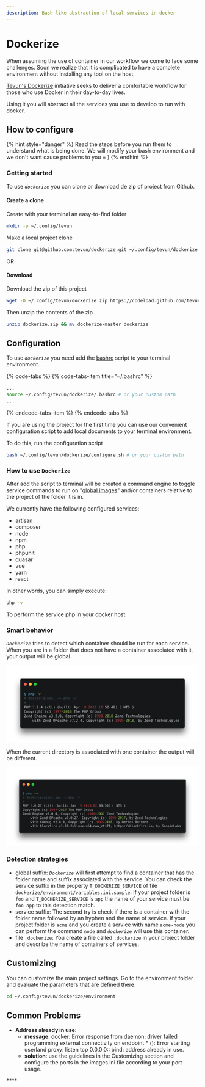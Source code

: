 ```yaml
---
description: Bash like abstraction of local services in docker
---
```


# Dockerize

When assuming the use of container in our workflow we come to face some challenges. Soon we realize that it is complicated to have a complete environment without installing any tool on the host.

[Tevun's Dockerize](https://github.com/tevun/dockerize) initiative seeks to deliver a comfortable workflow for those who use Docker in their day-to-day lives.

Using it you will abstract all the services you use to develop to run with docker.

## How to configure

{% hint style="danger" %}
Read the steps before you run them to understand what is being done. We will modify your bash environment and we don't want cause problems to you = \)
{% endhint %}

### Getting started

To use _`dockerize`_ you can clone or download de zip of project from Github.

#### Create a clone

Create with your terminal an easy-to-find folder

```bash
mkdir -p ~/.config/tevun
```

Make a local project clone

```bash
git clone git@github.com:tevun/dockerize.git ~/.config/tevun/dockerize
```

OR

#### Download

Download the zip of this project

```bash
wget -O ~/.config/tevun/dockerize.zip https://codeload.github.com/tevun/dockerize/zip/master
```

Then unzip the contents of the zip

```bash
unzip dockerize.zip && mv dockerize-master dockerize
```

## Configuration

To use _`dockerize`_ you need add the [bashrc](https://github.com/tevun/dockerize/blob/master/.bashrc) script to your terminal environment.

{% code-tabs %}
{% code-tabs-item title="~/.bashrc" %}
```bash
...
source ~/.config/tevun/dockerize/.bashrc # or your custom path
...
```
{% endcode-tabs-item %}
{% endcode-tabs %}

If you are using the project for the first time you can use our convenient configuration script to add local documents to your terminal environment.

To do this, run the configuration script

```bash
bash ~/.config/tevun/dockerize/configure.sh # or your custom path
```

### How to use `Dockerize`

After add the script to terminal will be created a command engine to toggle service commands to run on "[global images](https://github.com/tevun/dockerize/tree/master/dockerize/environment)" and/or containers relative to the project of the folder it is in.

We currently have the following configured services:

* artisan
* composer
* node
* npm
* php
* phpunit
* quasar
* vue
* yarn
* react

In other words, you can simply execute:

```bash
php -v
```

To perform the service php in your docker host.

### Smart behavior

_`Dockerize`_ tries to detect which container should be run for each service. When you are in a folder that does not have a container associated with it, your output will be global.

![](.gitbook/assets/image%20%288%29.png)

When the current directory is associated with one container the output will be different.

![](.gitbook/assets/image%20%2819%29.png)

### Detection strategies

* global suffix: _`Dockerize`_ will first attempt to find a container that has the folder name and suffix associated with the service. You can check the service suffix in the property `T_DOCKERIZE_SERVICE` of file `dockerize/environment/variables.ini.sample`. If your project folder is `foo` and `T_DOCKERIZE_SERVICE` is `app` the name of your service must be `foo-app` to this detection match. 
* service suffix: The second try is check if there is a container with the folder name followed by an hyphen and the name of service. If your project folder is `acme` and you create a service with name `acme-node` you can perform the command `node` and _`dockerize`_ will use this container.
* file `.dockerize`: You create a file called `.dockerize` in your project folder and describe the name of containers of services.

## Customizing

You can customize the main project settings. Go to the environment folder and evaluate the parameters that are defined there.

```bash
cd ~/.config/tevun/dockerize/environment
```

## Common Problems

* **Address already in use:** 
  * **message**: docker: Error response from daemon: driver failed programming external connectivity on endpoint \* \(\): Error starting userland proxy: listen tcp 0.0.0.0:: bind: address already in use.
  * **solution**: use the guidelines in the Customizing section and configure the ports in the images.ini file according to your port usage.

\*\*\*\*

